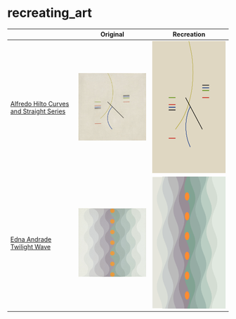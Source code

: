 # recreating_art

|  | Original | Recreation |
| ------ | ----| ------- |
| [Alfredo Hilto Curves and Straight Series](https://www.moma.org/collection/works/205953) | <img src="figures/curves_and_straights_original.png" width="300"/> | <img src="figures/curves_and_straights.png" width="300" height="300"/> 
| [Edna Andrade Twilight Wave](https://www.wikiart.org/en/edna-andrade/twilight-wave-1973) | <img src="figures/twilight_wave_original.png" width="300"/> | <img src="figures/twilight_wave.png" width="300" height="300"/> 
